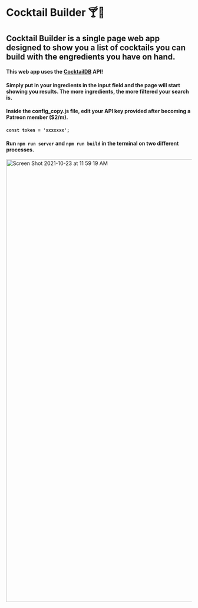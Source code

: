 # Cocktail Builder 🍸🍹

## Cocktail Builder is a single page web app designed to show you a list of cocktails you can build with the engredients you have on hand.

#### This web app uses the [CocktailDB](https://www.thecocktaildb.com/) API!

#### Simply put in your ingredients in the input field and the page will start showing you results. The more ingredients, the more filtered your search is. 

#### Inside the config_copy.js file, edit your API key provided after becoming a Patreon member ($2/m).
#### `const token = 'xxxxxxx';`

#### Run `npm run server` and `npm run build` in the terminal on two different processes.

<img width="1202" alt="Screen Shot 2021-10-23 at 11 59 19 AM" src="https://user-images.githubusercontent.com/83252804/138566931-80b8c442-3cc7-4ac1-8ee0-0b4424aa7d54.png">
